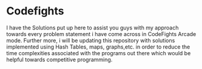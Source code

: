 # Codefights
 I have the Solutions put up here to assist you guys with my approach towards every problem statement i have come across in CodeFights Arcade mode.
 Further more, i will be updating this repository with solutions implemented using Hash Tables, maps, graphs,etc. in order to reduce the time complexities associated with the programs out there which would be helpful towards competitive programming.
